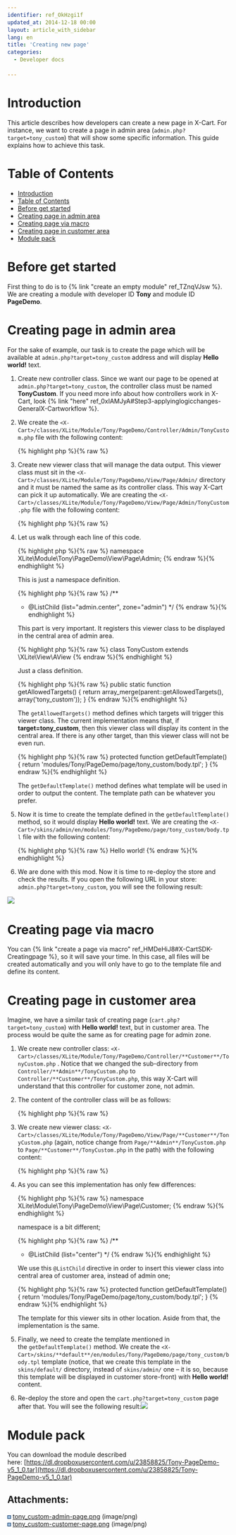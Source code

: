 ```yaml
---
identifier: ref_OkHzgi1f
updated_at: 2014-12-18 00:00
layout: article_with_sidebar
lang: en
title: 'Creating new page'
categories:
  - Developer docs

---
```



# Introduction

This article describes how developers can create a new page in X-Cart. For instance, we want to create a page in admin area (`admin.php?target=tony_custom`) that will show some specific information. This guide explains how to achieve this task.

# Table of Contents

*   [Introduction](#introduction)
*   [Table of Contents](#table-of-contents)
*   [Before get started](#before-get-started)
*   [Creating page in admin area](#creating-page-in-admin-area)
*   [Creating page via macro](#creating-page-via-macro)
*   [Creating page in customer area](#creating-page-in-customer-area)
*   [Module pack](#module-pack)

# Before get started

First thing to do is to {% link "create an empty module" ref_TZnqVJsw %}. We are creating a module with developer ID **Tony** and module ID **PageDemo**.

# Creating page in admin area

For the sake of example, our task is to create the page which will be available at `admin.php?target=tony_custom` address and will display **Hello world!** text.

1.  Create new controller class. Since we want our page to be opened at `admin.php?target=tony_custom`, the controller class must be named **TonyCustom**. If you need more info about how controllers work in X-Cart, look {% link "here" ref_0xIAMJyA#Step3-applyinglogicchanges-GeneralX-Cartworkflow %}. 
2.  We create the `<X-Cart>/classes/XLite/Module/Tony/PageDemo/Controller/Admin/TonyCustom.php` file with the following content: 

    {% highlight php %}{% raw %}
    <?php

    namespace XLite\Module\Tony\PageDemo\Controller\Admin;

    class TonyCustom extends \XLite\Controller\Admin\AAdmin
    {

    }
    {% endraw %}{% endhighlight %}

    As you can see, it is pretty empty, but since no data should be processed from the request, we do not need any extra methods here.

3.  Create new viewer class that will manage the data output. This viewer class must sit in the `<X-Cart>/classes/XLite/Module/Tony/PageDemo/View/Page/Admin/` directory and it must be named the same as its controller class. This way X-Cart can pick it up automatically. We are creating the `<X-Cart>/classes/XLite/Module/Tony/PageDemo/View/Page/Admin/TonyCustom.php` file with the following content: 

    {% highlight php %}{% raw %}
    <?php

    namespace XLite\Module\Tony\PageDemo\View\Page\Admin;

    /**
     * @ListChild (list="admin.center", zone="admin")
     */

    class TonyCustom extends \XLite\View\AView
    {
    	public static function getAllowedTargets()
        {
            return array_merge(parent::getAllowedTargets(), array('tony_custom'));
        }

        protected function getDefaultTemplate()
        {
            return 'modules/Tony/PageDemo/page/tony_custom/body.tpl';
        }
    }
    {% endraw %}{% endhighlight %}
4.  Let us walk through each line of this code. 

    {% highlight php %}{% raw %}
    namespace XLite\Module\Tony\PageDemo\View\Page\Admin;
    {% endraw %}{% endhighlight %}

    This is just a namespace definition. 

    {% highlight php %}{% raw %}
    /**
     * @ListChild (list="admin.center", zone="admin")
     */
    {% endraw %}{% endhighlight %}

    This part is very important. It registers this viewer class to be displayed in the central area of admin area. 

    {% highlight php %}{% raw %}
    class TonyCustom extends \XLite\View\AView
    {% endraw %}{% endhighlight %}

    Just a class definition. 

    {% highlight php %}{% raw %}
    	public static function getAllowedTargets()
        {
            return array_merge(parent::getAllowedTargets(), array('tony_custom'));
        }
    {% endraw %}{% endhighlight %}

    The `getAllowedTargets()` method defines which targets will trigger this viewer class. The current implementation means that, if **target=tony_custom**, then this viewer class will display its content in the central area. If there is any other target, than this viewer class will not be even run. 

    {% highlight php %}{% raw %}
        protected function getDefaultTemplate()
        {
            return 'modules/Tony/PageDemo/page/tony_custom/body.tpl';
        }
    {% endraw %}{% endhighlight %}

    The `getDefaultTemplate()` method defines what template will be used in order to output the content. The template path can be whatever you prefer.

5.  Now it is time to create the template defined in the `getDefaultTemplate()` method, so it would display **Hello world!** text. We are creating the `<X-Cart>/skins/admin/en/modules/Tony/PageDemo/page/tony_custom/body.tpl` file with the following content: 

    {% highlight php %}{% raw %}
    Hello world!
    {% endraw %}{% endhighlight %}
6.  We are done with this mod. Now it is time to re-deploy the store and check the results. If you open the following URL in your store: `admin.php?target=tony_custom`, you will see the following result:

![]({{site.baseurl}}/attachments/8224999/8355981.png)

# Creating page via macro

You can {% link "create a page via macro" ref_HMDeHiJ8#X-CartSDK-Creatingpage %}, so it will save your time. In this case, all files will be created automatically and you will only have to go to the template file and define its content.

# Creating page in customer area

Imagine, we have a similar task of creating page (`cart.php?target=tony_custom`) with **Hello world!** text, but in customer area. The process would be quite the same as for creating page for admin zone.

1.  We create new controller class: `<X-Cart>/classes/XLite/Module/Tony/PageDemo/Controller/**Customer**/TonyCustom.php` . Notice that we changed the sub-directory from `Controller/**Admin**/TonyCustom.php` to `Controller/**Customer**/TonyCustom.php`, this way X-Cart will understand that this controller for customer zone, not admin. 

2.  The content of the controller class will be as follows: 

    {% highlight php %}{% raw %}
    <?php

    namespace XLite\Module\Tony\PageDemo\Controller\Customer;

    class TonyCustom extends \XLite\Controller\Customer\ACustomer
    {
    }
    {% endraw %}{% endhighlight %}

    The implementation of the controller class is similar to admin's one, but it has different namespace (`XLite\Module\Tony\PageDemo\Controller\**Customer**`) and it extends different class (`\XLite\Controller\**Customer\ACustomer**`)

3.  We create new viewer class: `<X-Cart>/classes/XLite/Module/Tony/PageDemo/View/Page/**Customer**/TonyCustom.php` (again, notice change from `Page/**Admin**/TonyCustom.php` to `Page/**Customer**/TonyCustom.php` in the path) with the following content: 

    {% highlight php %}{% raw %}
    <?php

    namespace XLite\Module\Tony\PageDemo\View\Page\Customer;

    /**
     * @ListChild (list="center")
     */
    class TonyCustom extends \XLite\View\AView
    {
        public static function getAllowedTargets()
        {
            return array_merge(parent::getAllowedTargets(), array('tony_custom'));
        }

        protected function getDefaultTemplate()
        {
            return 'modules/Tony/PageDemo/page/tony_custom/body.tpl';
        }
    }
    {% endraw %}{% endhighlight %}
4.  As you can see this implementation has only few differences: 

    {% highlight php %}{% raw %}
    namespace XLite\Module\Tony\PageDemo\View\Page\Customer;
    {% endraw %}{% endhighlight %}

    namespace is a bit different;

    {% highlight php %}{% raw %}
    /**
     * @ListChild (list="center")
     */
    {% endraw %}{% endhighlight %}

    We use this `@ListChild` directive in order to insert this viewer class into central area of customer area, instead of admin one;

    {% highlight php %}{% raw %}
    	protected function getDefaultTemplate()
        {
            return 'modules/Tony/PageDemo/page/tony_custom/body.tpl';
        }
    {% endraw %}{% endhighlight %}

    The template for this viewer sits in other location. Aside from that, the implementation is the same.

5.  Finally, we need to create the template mentioned in the `getDefaultTemplate()` method. We create the `<X-Cart>/skins/**default**/en/modules/Tony/PageDemo/page/tony_custom/body.tpl` template (notice, that we create this template in the `skins/default/` directory, instead of `skins/admin/` one – it is so, because this template will be displayed in customer store-front) with **Hello world!** content.
6.  Re-deploy the store and open the `cart.php?target=tony_custom` page after that. You will see the following result:![]({{site.baseurl}}/attachments/8224999/8355982.png)

# Module pack

You can download the module described here: [https://dl.dropboxusercontent.com/u/23858825/Tony-PageDemo-v5_1_0.tar](https://dl.dropboxusercontent.com/u/23858825/Tony-PageDemo-v5_1_0.tar)

## Attachments:

![](images/icons/bullet_blue.gif) [tony_custom-admin-page.png]({{site.baseurl}}/attachments/8224999/8355981.png) (image/png)  
![](images/icons/bullet_blue.gif) [tony_custom-customer-page.png]({{site.baseurl}}/attachments/8224999/8355982.png) (image/png)